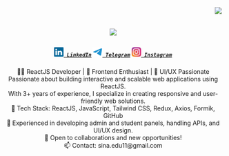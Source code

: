 <img align="right" src="https://visitor-badge.laobi.icu/badge?page_id=SinaAce.SinaAce">

<h1 align="center">
  <a href="https://git.io/typing-svg">
    <img src="https://readme-typing-svg.herokuapp.com/?lines=Hello,+There!+👋;This+is+Sina+Mohammadi....;Nice+to+meet+you!+💜&center=true&size=30">
  </a>
</h1>

<h5 align="center">
  <code><a href="https://www.linkedin.com/in/sinaedu11/" title="LinkedIn Profile"><img width="22" src="./images/linkedin.svg"> LinkedIn</a></code>
  <code><a href="https://t.me/Sinaace11" title="Telegram Profile"><img width="22" src="./images/telegram.svg"> Telegram</a></code>
  <code><a href="https://www.instagram.com/sinamohammadi___04/" title="Instagram Profile"><img width="22" src="./images/instagram.svg"> Instagram</a></code>
</h5>

<p align="center">
  👨‍💻 ReactJS Developer | 🚀 Frontend Enthusiast | 🎨 UI/UX Passionate  
  
<br>
Passionate about building interactive and scalable web applications using ReactJS.  <br>
With 3+ years of experience, I specialize in creating responsive and user-friendly web solutions.  
<br>
🔹 Tech Stack: ReactJS, JavaScript, Tailwind CSS, Redux, Axios, Formik, GitHub  <br>
🔹 Experienced in developing admin and student panels, handling APIs, and UI/UX design.  <br>
🔹 Open to collaborations and new opportunities!  <br>
  📫 Contact: sina.edu11@gmail.com
  <br>
</p>